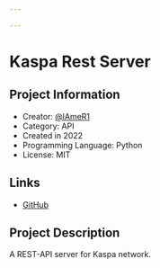 ```yaml
---

---
```

# Kaspa Rest Server

## Project Information
<!---
Feel free to add/remove fields as you see fit.
--->
- Creator: [@lAmeR1](https://github.com/lAmeR1)
- Category: API
- Created in 2022
- Programming Language: Python
- License: MIT
## Links
- [GitHub](https://github.com/lAmeR1/kaspa-rest-server)

## Project Description
A REST-API server for Kaspa network.


